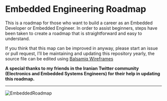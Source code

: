# Embedded Engineering Roadmap

This is a roadmap for those who want to build a career as an Embedded Developer or Embedded Engineer.
In order to assist beginners, steps have been taken to create a roadmap that is straightforward and easy to understand.

If you think that this map can be improved in anyway, please start an issue or pull request, I’ll be maintaining and updating this repository yearly, the source file can be edited using [Balsamiq Wireframes](https://balsamiq.com/download/) 

**A special thanks to my friends in the Iranian Twitter community (Electronics and Embedded Systems Engineers) for their help in updating this roadmap.**

---

![EmbeddedRoadmap](https://github.com/m3y54m/Embedded-Engineering-Roadmap/assets/1549028/8f5d77ac-ab76-4893-af37-a1af060e888d)
